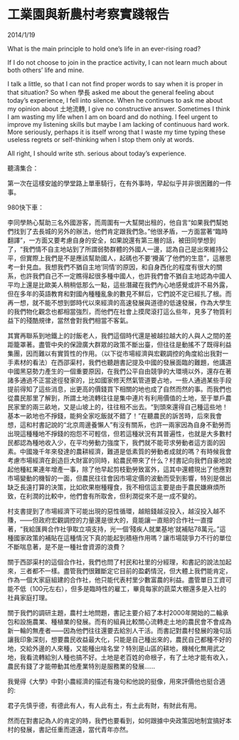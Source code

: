 # 工業園與新農村考察實踐報告
2014/1/19

What is the main principle to hold one’s life in an ever-rising road?

If I do not choose to join in the practice activity, I can not learn much about both others’ life and mine.

I talk a little, so that I can not find proper words to say when it is proper in that situation? So when 學長 asked me about the general feeling about today’s experience, I fell into silence. When he continues to ask me about my opinion about 土地流轉, I give no constructive answer. Sometimes I think I am wasting my life when I am on board and do nothing. I feel urgent to improve my listening skills but maybe I am lacking of continuous hard work. More seriously, perhaps it is itself wrong that I waste my time typing these useless regrets or self-thinking when I stop them only at words.

All right, I should write sth. serious about today’s experience.

聽濤集合：

第一次在這樣安謐的學堂路上單車騎行，在有外事時，早起似乎并非很困難的一件事。

980快下車：

李同學熱心幫助三名外國游客，而周圍有一大幫開出租的，他自言“如果我們幫她們找到了去長城的另外的辦法，他們肯定跟我們急。”他很矛盾，一方面當著“臨時翻譯”，一方面又要考慮自身的安全，如果說還有第三層的話，被田同學想到了，“我們情不自主地站到了所謂弱勢群體的外國人一邊，認為自己是出來維持公平，但實際上我們是不是應該幫助國人，起碼也不要‘攪黃’了他們的生意”，這層思考一針見血。我想我們不猶自主地‘同情’的原因，和自身西化的程度有很大的關系，也許我們自己不一定瞧得起很多種中國人，也許我們會不猶自主地認為中國人平均上還是比歐美人稍稍低那么一點，這些潛藏在我們內心地感覺或許不易外露，但在多年的英語教育和對國內種種亂象的數見不鮮后，它們說不定已經扎了根。而再一想，就不能不想到鄧時代以來經濟的高速發展與道德的低速發展，作為大學生的我們物化觀念也都相當強烈，而他們在社會上摸爬滾打這么些年，見多了物質利益下的殘酷規律，當然會對我們相當不客氣。

其實再聯系到地鐵上的討飯老人，我們這個時代還是被越拉越大的人與人之間的差距籠罩著。盡管中央的保證廣大群眾的政策不斷出臺，但往往是動搖不了既得利益集團，因而難以有實質性的作用。（以下從市場經濟與宏觀調控的角度給出我對一手素材的看法）在西邵渠村，我們也聽趙書記提及中國的發展面臨的難題，他講道中國黑惡勢力產生的一個重要原因，在我們公平自由競爭的大環境以外，還存在著諸多通過不正當途徑發家的，比如國家修天然氣管道要占地，一些人通過某些手段提前得知了這些消息，出更高的價錢買下相關的地也成了自然而然的事。而我們也從農民那里了解到，所謂土地流轉往往是集中連片有利用價值的土地，至于單戶農民家里的兩三畝地，又是山坡上的，往往租不出去。“到頭來還得自己種這些地！基本一畝地也不掙錢，能夠全家吃飯就不錯了！”在聽農民的訴苦時，后來我會想，這和村書記說的“北京周邊養懶人”有沒有關系，也許一兩家因為自身不勤勞而出現這種種地不掙錢的抱怨不可輕信，但若這種狀況有其普遍性，也就是大多數村民都認為種地收入少，在平均勞動力強度下，我們就不能苛求勞動者這方面的因素。中國幾千年來發達的農耕經濟，難道是低素質的勞動者成就的嗎？有時候我會考慮市場經濟在創造巨大財富的同時，給農民帶來了什么？村書記向我們自豪地說起他種紅果連年增產一事，除了他早起剪枝勤勞致富外，這其中還體現出了他應對市場變動的機智的一面，但農民往往會因市場定價的波動而受到影響，特別是做出缺乏長遠打算的決策，比如砍果樹種糧食，我不相信這主要是由于農民嫌麻煩所致，在利潤的比較中，他們會有所取舍，但利潤從來不是一成不變的。

村支書提到了市場經濟下可能出現的惡性循環，越賠錢越沒投入，越沒投入越不賺，——但政府宏觀調控的力量還是很大的，竟能讓一直賠的合作社一直撐著，“我給匯興合作社爭取立項支持，光一個‘殘疾人就業基地’就補貼78萬元。”這種國家政策的補貼在這種情況下真的能起到積極作用嗎？讓市場競爭力不行的單位不斷喘息著，是不是一種社會資源的浪費？

關于西邵渠村的這個合作社，我們也問了村民和社里的分經理，和書記的說法加起來，三者都不一樣。盡管我們很難斷定它目前的盈虧情況，但大體上我們能肯定，作為一個大家庭組建的合作社，他只能代表村里少數富農的利益。盡管單日工資可能不低（100元左右），但多是臨時性的雇工，畢竟每家的蔬菜大棚還多是入社的社員家庭打理。

關于我們的調研主題，農村土地問題，書記主要介紹了本村2000年開始的二輪承包和設施農業、種植業的發展。而有的組員比較關心流轉走土地的農民會不會成為新一輪的無產者——因為他們往往還要去給別人干活。而書記對農村發展的幾句話讓我印象深刻，想要農民收益最大化，只能是自己種出來的，農民自己都種不好的地，交給外邊的人來種，又能種出啥名堂？特別是山區的耕地，機械化無用武之地，我看流轉給別人種也搞不好。土地是老百姓的命根子，有了土地才能有收入，農民有錢了才能帶動其他產業特別是服務業的發展……

我覺得《大學》中對小農經濟的描述有幾句和他說的挺像，用來評價他也挺合適的:

君子先慎乎德，有德此有人，有人此有土，有土此有財，有財此有用。

然而在對書記為人的肯定的時，我們也要看到，如何跟據中央政策因地制宜搞好本村的發展，書記任重而道遠，當代青年亦然。
